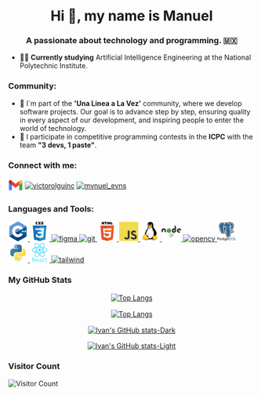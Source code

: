 <h1 align="center">Hi 👋, my name is Manuel</h1>  
<h3 align="center">A passionate about technology and programming. 🇲🇽</h3>  
    
- 👨‍💻 **Currently studying** Artificial Intelligence Engineering at the National Polytechnic Institute.
  
<h3 align="left">Community:</h3> 

- 👥 I´m part of the **'Una Linea a La Vez'** community, where we develop software projects. Our goal is to advance step by step, ensuring quality in every aspect of our development, and inspiring people to enter the world of technology.
- 🎈 I participate in competitive programming contests in the **ICPC** with the team **"3 devs, 1 paste"**.  

<h3 align="left">Connect with me:</h3>  
<p align="left">  
<p align="left"> 
<a href="mailto:volguincas@gmail.com" target="blank"><img align="center" src="https://raw.githubusercontent.com/github/explore/8f19e4dbbf13418dc1b1d58bb265953553c15a46/topics/gmail/gmail.png" alt="correo" height="30" width="30" /></a>  
<a href="https://linkedin.com/in/victorolguinc" target="blank"><img align="center" src="https://raw.githubusercontent.com/rahuldkjain/github-profile-readme-generator/master/src/images/icons/Social/linked-in-alt.svg" alt="victorolguinc" height="30" width="40" /></a>  
<a href="https://instagram.com/mvnuel_evns" target="blank"><img align="center" src="https://raw.githubusercontent.com/rahuldkjain/github-profile-readme-generator/master/src/images/icons/Social/instagram.svg" alt="mvnuel_evns" height="30" width="40" /></a>  
</p> 
  
<h3 align="left">Languages and Tools:</h3>  
<p align="left"> <a href="https://www.w3schools.com/cpp/" target="_blank" rel="noreferrer"> <img src="https://raw.githubusercontent.com/devicons/devicon/master/icons/cplusplus/cplusplus-original.svg" alt="cplusplus" width="40" height="40"/> </a> <a href="https://www.w3schools.com/css/" target="_blank" rel="noreferrer"> <img src="https://raw.githubusercontent.com/devicons/devicon/master/icons/css3/css3-original-wordmark.svg" alt="css3" width="40" height="40"/> </a> <a href="https://www.figma.com/" target="_blank" rel="noreferrer"> <img src="https://www.vectorlogo.zone/logos/figma/figma-icon.svg" alt="figma" width="40" height="40"/> </a> <a href="https://git-scm.com/" target="_blank" rel="noreferrer"> <img src="https://www.vectorlogo.zone/logos/git-scm/git-scm-icon.svg" alt="git" width="40" height="40"/> </a> <a href="https://www.w3.org/html/" target="_blank" rel="noreferrer"> <img src="https://raw.githubusercontent.com/devicons/devicon/master/icons/html5/html5-original-wordmark.svg" alt="html5" width="40" height="40"/> </a> <a href="https://developer.mozilla.org/en-US/docs/Web/JavaScript" target="_blank" rel="noreferrer"> <img src="https://raw.githubusercontent.com/devicons/devicon/master/icons/javascript/javascript-original.svg" alt="javascript" width="40" height="40"/> </a> <a href="https://www.linux.org/" target="_blank" rel="noreferrer"> <img src="https://raw.githubusercontent.com/devicons/devicon/master/icons/linux/linux-original.svg" alt="linux" width="40" height="40"/> </a> <a href="https://nodejs.org" target="_blank" rel="noreferrer"> <img src="https://raw.githubusercontent.com/devicons/devicon/master/icons/nodejs/nodejs-original-wordmark.svg" alt="nodejs" width="40" height="40"/> </a> <a href="https://opencv.org/" target="_blank" rel="noreferrer"> <img src="https://www.vectorlogo.zone/logos/opencv/opencv-icon.svg" alt="opencv" width="40" height="40"/> </a> <a href="https://www.postgresql.org" target="_blank" rel="noreferrer"> <img src="https://raw.githubusercontent.com/devicons/devicon/master/icons/postgresql/postgresql-original-wordmark.svg" alt="postgresql" width="40" height="40"/> </a> <a href="https://www.python.org" target="_blank" rel="noreferrer"> <img src="https://raw.githubusercontent.com/devicons/devicon/master/icons/python/python-original.svg" alt="python" width="40" height="40"/> </a> <a href="https://reactjs.org/" target="_blank" rel="noreferrer"> <img src="https://raw.githubusercontent.com/devicons/devicon/master/icons/react/react-original-wordmark.svg" alt="react" width="40" height="40"/> </a> <a href="https://tailwindcss.com/" target="_blank" rel="noreferrer"> <img src="https://www.vectorlogo.zone/logos/tailwindcss/tailwindcss-icon.svg" alt="tailwind" width="40" height="40"/> </a> </p>  

<h3 align="left">My GitHub Stats</h3>  

<div align="center">

<a href="https://github.com/anuraghazra/github-readme-stats#gh-dark-mode-only"><img height="180"  hspace="6"  align="center"  src="https://github-readme-stats.vercel.app/api/top-langs/?username=mvnueloc&amp;hide=ShaderLab&amp;langs_count=6&amp;layout=compact&amp;theme=catppuccin_mocha#gh-dark-mode-only"  alt="Top Langs"></a>

<a href="https://github.com/anuraghazra/github-readme-stats#gh-light-mode-only"><img height="180"  hspace="6"  align="center"  src="https://github-readme-stats.vercel.app/api/top-langs/?username=mvnueloc&amp;hide=ShaderLab&amp;langs_count=6&amp;layout=compact&amp;theme=default#gh-light-mode-only"  alt="Top Langs"></a>

<a href="https://github.com/mvnueloc/github-readme-stats#gh-dark-mode-only"><img height="180"  hspace="6"  align="center"  src="https://github-readme-stats.vercel.app/api?username=mvnueloc&amp;show_icons=true&amp;theme=catppuccin_mocha#gh-dark-mode-only"  alt="Ivan&#39;s GitHub stats-Dark"></a>

<a href="https://github.com/mvnueloc/github-readme-stats#gh-light-mode-only"><img height="180"  hspace="6"  align="center"  src="https://github-readme-stats.vercel.app/api?username=mvnueloc&amp;show_icons=true&amp;theme=default#gh-light-mode-only"  alt="Ivan&#39;s GitHub stats-Light"></a>

</div>

<h3 align="left">Visitor Count</h3>  
  
![Visitor Count](https://profile-counter.glitch.me/mvnueloc/count.svg)

